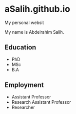 # aSalih.github.io
My personal websit


My name is Abdelrahim Salih.


## Education

- PhD
- MSc
- B.A


## Employment

- Assistant Professor
- Research Assistant Professor
- Researcher